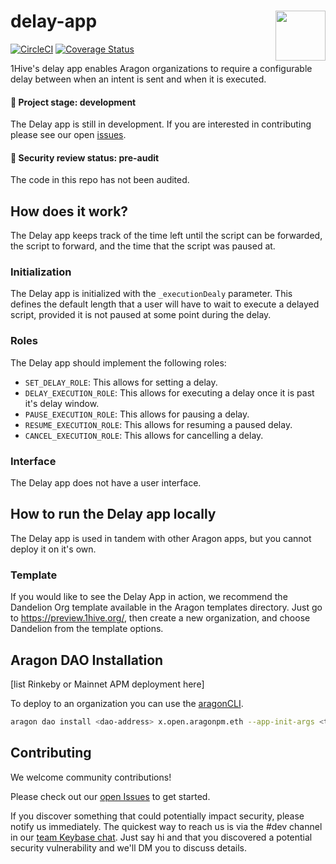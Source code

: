 # delay-app <img align="right" src="https://github.com/1Hive/website/blob/master/website/static/img/bee.png" height="80px" />

[![CircleCI](https://circleci.com/gh/1Hive/delay-app.svg?style=svg)](https://circleci.com/gh/1Hive/delay-app)
[![Coverage Status](https://coveralls.io/repos/github/1Hive/delay-app/badge.svg?branch=master&service=github)](https://coveralls.io/github/1Hive/delay-app?branch=master&service=github)

1Hive's delay app enables Aragon organizations to require a configurable delay between when an intent is sent and when it is executed.

#### 🐲 Project stage: development

The Delay app is still in development. If you are interested in contributing please see our open [issues](https://github.com/1hive/x-app/issues).

#### 🚨 Security review status: pre-audit

The code in this repo has not been audited.

## How does it work?

The Delay app keeps track of the time left until the script can be forwarded, the script to forward, and the time that the script was paused at.

### Initialization
The Delay app is initialized with the `_executionDealy` parameter. This defines the default length that a user will have to wait to execute a delayed script, provided it is not paused at some point during the delay.

### Roles

The Delay app should implement the following roles:
- `SET_DELAY_ROLE`: This allows for setting a delay.
- `DELAY_EXECUTION_ROLE`: This allows for executing a delay once it is past it's delay window.
- `PAUSE_EXECUTION_ROLE`: This allows for pausing a delay.
- `RESUME_EXECUTION_ROLE`: This allows for resuming a paused delay.
- `CANCEL_EXECUTION_ROLE`: This allows for cancelling a delay.

### Interface

The Delay app does not have a user interface.

## How to run the Delay app locally

The Delay app is used in tandem with other Aragon apps, but you cannot deploy it on it's own.

### Template

If you would like to see the Delay App in action, we recommend the Dandelion Org template available in the Aragon templates directory. Just go to https://preview.1hive.org/, then create a new organization, and choose Dandelion from the template options.

## Aragon DAO Installation

[list Rinkeby or Mainnet APM deployment here]

To deploy to an organization you can use the [aragonCLI](https://hack.aragon.org/docs/cli-intro.html).

```sh
aragon dao install <dao-address> x.open.aragonpm.eth --app-init-args <thing1> <thing2> <thing3>
```

## Contributing

We welcome community contributions!

Please check out our [open Issues](https://github.com/1Hive/delay-app/issues) to get started.

If you discover something that could potentially impact security, please notify us immediately. The quickest way to reach us is via the #dev channel in our [team Keybase chat](https://1hive.org/contribute/keybase). Just say hi and that you discovered a potential security vulnerability and we'll DM you to discuss details.
